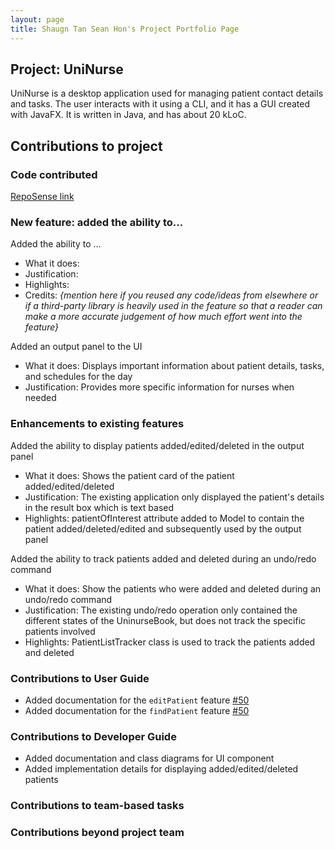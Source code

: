 ```yaml
---
layout: page
title: Shaugn Tan Sean Hon's Project Portfolio Page
---
```


## Project: UniNurse

UniNurse is a desktop application used for managing patient contact details and tasks. The user interacts with it using
a CLI, and it has a GUI created with JavaFX. It is written in Java, and has about 20 kLoC.

## Contributions to project

### Code contributed
[RepoSense link](https://nus-cs2103-ay2223s1.github.io/tp-dashboard/?search=shogun187&breakdown=true)

### New feature: added the ability to...

Added the ability to ...
* What it does:
* Justification:
* Highlights:
* Credits: *{mention here if you reused any code/ideas from elsewhere or if a third-party library is heavily used in the feature so that a reader can make a more accurate judgement of how much effort went into the feature}*

Added an output panel to the UI
* What it does: Displays important information about patient details, tasks, and schedules for the day
* Justification: Provides more specific information for nurses when needed


### Enhancements to existing features

Added the ability to display patients added/edited/deleted in the output panel 
* What it does: Shows the patient card of the patient added/edited/deleted
* Justification: The existing application only displayed the patient's details in the result box which is text based
* Highlights: patientOfInterest attribute added to Model to contain the patient added/deleted/edited and subsequently used by the output panel

Added the ability to track patients added and deleted during an undo/redo command
* What it does: Show the patients who were added and deleted during an undo/redo command 
* Justification: The existing undo/redo operation only contained the different states of the UninurseBook, but does not track the specific patients involved
* Highlights: PatientListTracker class is used to track the patients added and deleted

### Contributions to User Guide
* Added documentation for the `editPatient` feature [\#50]()
* Added documentation for the `findPatient` feature [\#50]()

### Contributions to Developer Guide
* Added documentation and class diagrams for UI component
* Added implementation details for displaying added/edited/deleted patients

### Contributions to team-based tasks

### Contributions beyond project team
